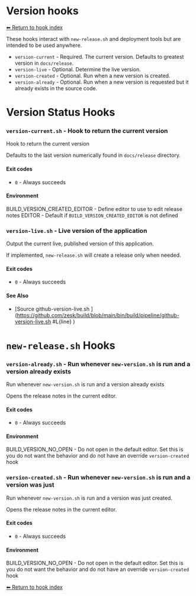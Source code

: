 # Version hooks

[⬅ Return to hook index](index.md)

These hooks interact with `new-release.sh` and deployment tools but are intended to be used anywhere.

- `version-current` - Required. The current version. Defaults to greatest version in `docs/release`.
- `version-live` - Optional. Determine the live version.
- `version-created` - Optional. Run when a new version is created.
- `version-already` - Optional. Run when a new version is requested but it already exists in the source code.

# Version Status Hooks


### `version-current.sh` - Hook to return the current version

Hook to return the current version

Defaults to the last version numerically found in `docs/release` directory.

#### Exit codes

- `0` - Always succeeds

#### Environment

BUILD_VERSION_CREATED_EDITOR - Define editor to use to edit release notes
EDITOR - Default if `BUILD_VERSION_CREATED_EDITOR` is not defined

### `version-live.sh` - Live version of the application

Output the current live, published version of this application.

If implemented, `new-release.sh` will create a release only when needed.

#### Exit codes

- `0` - Always succeeds

#### See Also

- [Source github-version-live.sh
](https://github.com/zesk/build/blob/main/bin/build/pipeline/github-version-live.sh
#L{line}
)

# `new-release.sh` Hooks


### `version-already.sh` - Run whenever `new-version.sh` is run and a version already exists

Run whenever `new-version.sh` is run and a version already exists

Opens the release notes in the current editor.

#### Exit codes

- `0` - Always succeeds

#### Environment

BUILD_VERSION_NO_OPEN - Do not open in the default editor. Set this is you do not want the behavior and do not have an override `version-created` hook

### `version-created.sh` - Run whenever `new-version.sh` is run and a version was just

Run whenever `new-version.sh` is run and a version was just created.

Opens the release notes in the current editor.

#### Exit codes

- `0` - Always succeeds

#### Environment

BUILD_VERSION_NO_OPEN - Do not open in the default editor. Set this is you do not want the behavior and do not have an override `version-created` hook

[⬅ Return to hook index](index.md)
